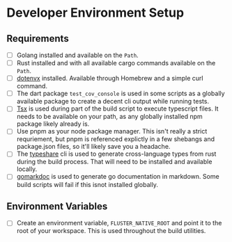 # Developer Environment Setup

## Requirements

- [ ] Golang installed and available on the `Path`.
- [ ] Rust installed and with all available cargo commands available on the `Path`.
- [ ] [dotenvx](https://dotenvx.com/) installed. Available through Homebrew and a simple curl command.
- [ ] The dart package `test_cov_console` is used in some scripts as a globally available package to create a decent cli output while running tests.
- [ ] [Tsx](https://www.npmjs.com/package/tsx) is used during part of the build script to execute typescript files. It needs to be available on your path, as any globally installed npm package likely already is.
- [ ] Use pnpm as your node package manager. This isn't really a strict requriement, but pnpm is referenced explictly in a few shebangs and package.json files, so it'll likely save you a headache.
- [ ] The [typeshare](https://crates.io/crates/typeshare) cli is used to generate cross-language types from rust during the build process. That will need to be installed and available locally.
- [ ] [gomarkdoc](https://github.com/princjef/gomarkdoc) is used to generate go documentation in markdown. Some build scripts will fail if this isnot installed globally.

## Environment Variables

- [ ] Create an environment variable, `FLUSTER_NATIVE_ROOT` and point it to the root of your workspace. This is used throughout the build utilities.
